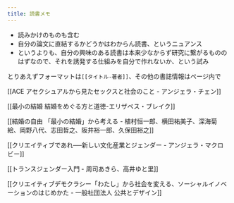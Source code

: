 ```yaml
---
title: 読書メモ
---
```



- 読みかけのものも含む
- 自分の論文に直結するかどうかはわからん読書、というニュアンス
- というよりも、自分の興味のある読書は本来少なからず研究に繋がるもののはずなので、それを誘発する仕組みを自分で作れないか、という試み


とりあえずフォーマットは`[[タイトル-著者]]`、その他の書誌情報はページ内で

[[ACE アセクシュアルから見たセックスと社会のこと - アンジェラ・チェン]]

[[最小の結婚 結婚をめぐる方と道徳-エリザベス・ブレイク]]

[[結婚の自由 「最小の結婚」から考える - 植村恒一郎、横田祐美子、深海菊絵、岡野八代、志田哲之、阪井裕一郎、久保田裕之]]

[[クリエイティブであれ──新しい文化産業とジェンダー - アンジェラ・マクロビー]]

[[トランスジェンダー入門 - 周司あきら、高井ゆと里]]

[[クリエイティブデモクラシー「わたし」から社会を変える、ソーシャルイノベーションのはじめかた - 一般社団法人 公共とデザイン]]


